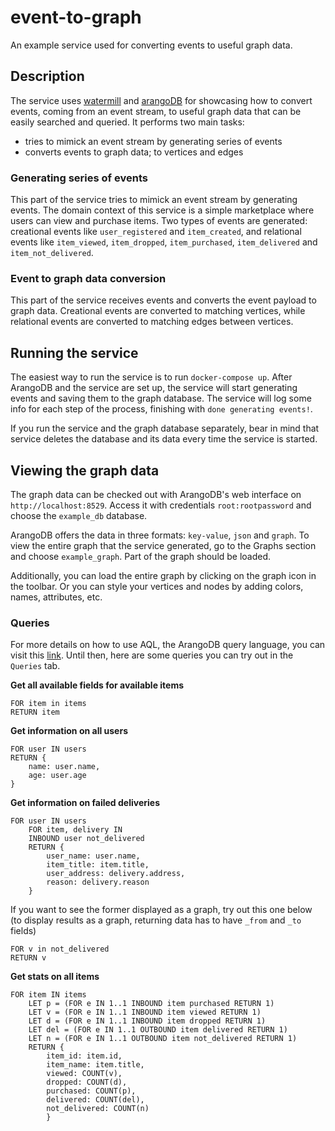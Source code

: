 # event-to-graph

An example service used for converting events to useful graph data.

## Description
The service uses [watermill][1] and [arangoDB][2] for showcasing how to convert events, coming from an event stream, to useful graph data that can be easily searched and queried. It performs two main tasks:
* tries to mimick an event stream by generating series of events 
* converts events to graph data; to vertices and edges

### Generating series of events

This part of the service tries to mimick an event stream by generating events. The domain context of this service is a simple marketplace where users can view and purchase items. Two types of events are generated: creational events like `user_registered` and `item_created`, and relational events like `item_viewed`, `item_dropped`, `item_purchased`, `item_delivered` and `item_not_delivered`.

### Event to graph data conversion

This part of the service receives events and converts the event payload to graph data. Creational events are converted to matching vertices, while relational events are converted to matching edges between vertices.

## Running the service

The easiest way to run the service is to run `docker-compose up`. After ArangoDB and the service are set up, the service will start generating events and saving them to the graph database. The service will log some info for each step of the process, finishing with `done generating events!`.

If you run the service and the graph database separately, bear in mind that service deletes the database and its data every time the service is started.

## Viewing the graph data

The graph data can be checked out with ArangoDB's web interface on `http://localhost:8529`. Access it with credentials `root:rootpassword` and choose the `example_db` database.

ArangoDB offers the data in three formats: `key-value`, `json` and `graph`. To view the entire graph that the service generated, go to the Graphs section and choose `example_graph`. Part of the graph should be loaded. 

Additionally, you can load the entire graph by clicking on the graph icon in the toolbar. Or you can style your vertices and nodes by adding colors, names, attributes, etc.

### Queries
For more details on how to use AQL, the ArangoDB query language, you can visit this [link][3]. Until then, here are some queries you can try out in the `Queries` tab.

**Get all available fields for available items**
```
FOR item in items
RETURN item
```

**Get information on all users**
```
FOR user IN users
RETURN {
    name: user.name,
    age: user.age
}
```

**Get information on failed deliveries**
```
FOR user IN users
    FOR item, delivery IN 
    INBOUND user not_delivered
    RETURN {
        user_name: user.name,
        item_title: item.title,
        user_address: delivery.address,
        reason: delivery.reason
    }
```
If you want to see the former displayed as a graph, try out this one below (to display results as a graph, returning data has to have `_from` and `_to` fields)

```
FOR v in not_delivered
RETURN v 
```

**Get stats on all items**

```
FOR item IN items
    LET p = (FOR e IN 1..1 INBOUND item purchased RETURN 1)
    LET v = (FOR e IN 1..1 INBOUND item viewed RETURN 1)
    LET d = (FOR e IN 1..1 INBOUND item dropped RETURN 1)
    LET del = (FOR e IN 1..1 OUTBOUND item delivered RETURN 1)
    LET n = (FOR e IN 1..1 OUTBOUND item not_delivered RETURN 1)
    RETURN {
        item_id: item.id,
        item_name: item.title,
        viewed: COUNT(v),
        dropped: COUNT(d),
        purchased: COUNT(p),
        delivered: COUNT(del),
        not_delivered: COUNT(n)
        }
```

[1]: https://watermill.io/
[2]: https://www.arangodb.com/
[3]: https://www.arangodb.com/docs/stable/aql/